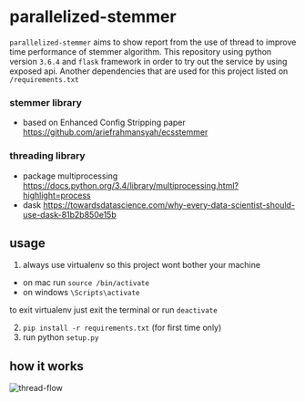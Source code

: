 # parallelized-stemmer
`parallelized-stemmer` aims to show report from the use of thread to improve time performance of stemmer algorithm.
This repository using python version `3.6.4` and `flask` framework in order to try out the service by using exposed api. 
Another dependencies that are used for this project listed on `/requirements.txt`

### stemmer library
- based on Enhanced Config Stripping paper https://github.com/ariefrahmansyah/ecsstemmer

### threading library
- package multiprocessing https://docs.python.org/3.4/library/multiprocessing.html?highlight=process
- dask https://towardsdatascience.com/why-every-data-scientist-should-use-dask-81b2b850e15b

## usage
1. always use virtualenv so this project wont bother your machine
- on mac run `source /bin/activate`
- on windows `\Scripts\activate`

to exit virtualenv just exit the terminal or run `deactivate`

2. `pip install -r requirements.txt` (for first time only)
3. run python `setup.py`

## how it works
![thread-flow](https://user-images.githubusercontent.com/4990180/46242844-a3f6d080-c3f7-11e8-8293-936bf563d0e9.jpeg)
